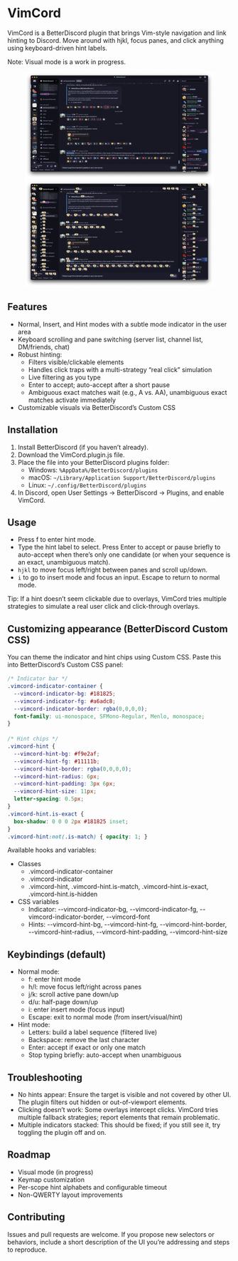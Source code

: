 # VimCord

VimCord is a BetterDiscord plugin that brings Vim-style navigation and link hinting to Discord. Move around with hjkl, focus panes, and click anything using keyboard-driven hint labels.

Note: Visual mode is a work in progress.

<p align="center">
    <img src="media/image.png" width="426" height="240" alt="No hints"/>
    <img src="media/image(hints).png" width="426" height="240" alt="With Hints"/>
</p>

## Features

- Normal, Insert, and Hint modes with a subtle mode indicator in the user area
- Keyboard scrolling and pane switching (server list, channel list, DM/friends, chat)
- Robust hinting:
    - Filters visible/clickable elements
    - Handles click traps with a multi-strategy “real click” simulation
    - Live filtering as you type
    - Enter to accept; auto-accept after a short pause
    - Ambiguous exact matches wait (e.g., A vs. AA), unambiguous exact matches activate immediately
- Customizable visuals via BetterDiscord’s Custom CSS

## Installation

1. Install BetterDiscord (if you haven’t already).
2. Download the VimCord.plugin.js file.
3. Place the file into your BetterDiscord plugins folder:
    - Windows: `%AppData%/BetterDiscord/plugins`
    - macOS: `~/Library/Application Support/BetterDiscord/plugins`
    - Linux: `~/.config/BetterDiscord/plugins`
4. In Discord, open User Settings → BetterDiscord → Plugins, and enable VimCord.

## Usage

- Press f to enter hint mode.
- Type the hint label to select. Press Enter to accept or pause briefly to auto-accept when there’s only one candidate (or when your sequence is an exact, unambiguous match).
- `hjkl` to move focus left/right between panes and scroll up/down.
- `i` to go to insert mode and focus an input. Escape to return to normal mode.

Tip: If a hint doesn’t seem clickable due to overlays, VimCord tries multiple strategies to simulate a real user click and click-through overlays.

## Customizing appearance (BetterDiscord Custom CSS)

You can theme the indicator and hint chips using Custom CSS. Paste this into BetterDiscord’s Custom CSS panel:

```css
/* Indicator bar */
.vimcord-indicator-container {
  --vimcord-indicator-bg: #181825;
  --vimcord-indicator-fg: #a6adc8;
  --vimcord-indicator-border: rgba(0,0,0,0);
  font-family: ui-monospace, SFMono-Regular, Menlo, monospace;
}

/* Hint chips */
.vimcord-hint {
  --vimcord-hint-bg: #f9e2af;
  --vimcord-hint-fg: #11111b;
  --vimcord-hint-border: rgba(0,0,0,0);
  --vimcord-hint-radius: 6px;
  --vimcord-hint-padding: 3px 6px;
  --vimcord-hint-size: 11px;
  letter-spacing: 0.5px;
}
.vimcord-hint.is-exact {
  box-shadow: 0 0 0 2px #181825 inset;
}
.vimcord-hint:not(.is-match) { opacity: 1; }
```

Available hooks and variables:
- Classes
    - .vimcord-indicator-container
    - .vimcord-indicator
    - .vimcord-hint, .vimcord-hint.is-match, .vimcord-hint.is-exact, .vimcord-hint.is-hidden
- CSS variables
    - Indicator: --vimcord-indicator-bg, --vimcord-indicator-fg, --vimcord-indicator-border, --vimcord-font
    - Hints: --vimcord-hint-bg, --vimcord-hint-fg, --vimcord-hint-border, --vimcord-hint-radius, --vimcord-hint-padding, --vimcord-hint-size

## Keybindings (default)

- Normal mode:
    - f: enter hint mode
    - h/l: move focus left/right across panes
    - j/k: scroll active pane down/up
    - d/u: half-page down/up
    - i: enter insert mode (focus input)
    - Escape: exit to normal mode (from insert/visual/hint)
- Hint mode:
    - Letters: build a label sequence (filtered live)
    - Backspace: remove the last character
    - Enter: accept if exact or only one match
    - Stop typing briefly: auto-accept when unambiguous

## Troubleshooting

- No hints appear: Ensure the target is visible and not covered by other UI. The plugin filters out hidden or out-of-viewport elements.
- Clicking doesn’t work: Some overlays intercept clicks. VimCord tries multiple fallback strategies; report elements that remain problematic.
- Multiple indicators stacked: This should be fixed; if you still see it, try toggling the plugin off and on.

## Roadmap

- Visual mode (in progress)
- Keymap customization
- Per-scope hint alphabets and configurable timeout
- Non-QWERTY layout improvements

## Contributing

Issues and pull requests are welcome. If you propose new selectors or behaviors, include a short description of the UI you’re addressing and steps to reproduce.
